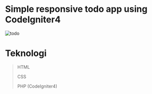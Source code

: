 # Simple responsive todo app using CodeIgniter4
![todo](https://user-images.githubusercontent.com/43224845/153602126-1297e200-ac4b-4a9e-abc5-ead5e5c608a2.png)

# Teknologi
> HTML
>
> CSS
>
> PHP (CodeIgniter4)

